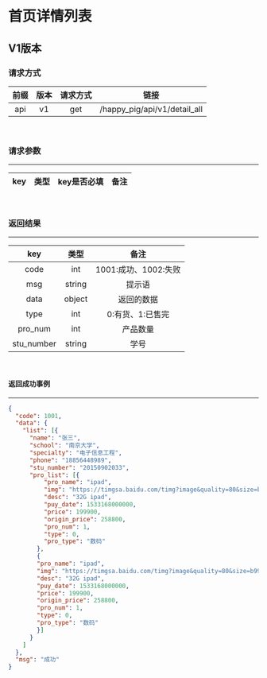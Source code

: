 # 首页详情列表

## V1版本

### 请求方式
| 前缀 | 版本 | 请求方式 | 链接 |
| :---: | :---: | :---: | :---:|
| api | v1 | get | /happy_pig/api/v1/detail_all |

<br/>

### 请求参数

---------------------------------
|  key  |   类型   | key是否必填 | 备注 |
| :---: | :------: | :--------: | :---:|

<br/>

### 返回结果

----------------------------
|  key  |   类型   |  备注 |
| :---: | :------: | :---:|
| code | int | 1001:成功、1002:失败|
| msg | string | 提示语 |
| data | object | 返回的数据 |
| type | int | 0:有货、1:已售完 |
| pro_num | int | 产品数量 |
| stu_number | string | 学号 |

<br/>

#### 返回成功事例

-------------------------
```json
{
  "code": 1001,
  "data": {
    "list": [{
      "name": "张三", 
      "school": "南京大学", 
      "specialty": "电子信息工程",
      "phone": "18856448989",
      "stu_number": "20150902033",
      "pro_list": [{
          "pro_name": "ipad",
          "img": "https://timgsa.baidu.com/timg?image&quality=80&size=b9999_10000&sec=1550123506693&di=a79f35b81db8d7abf0f81c927ce9f95c&imgtype=0&src=http%3A%2F%2Fpic26.photophoto.cn%2F20130318%2F0037037588566112_b.jpg",
          "desc": "32G ipad",
          "puy_date": 1533168000000,
          "price": 199900,
          "origin_price": 258800,
          "pro_num": 1,
          "type": 0,
          "pro_type": "数码"
        }, 
        {
        "pro_name": "ipad",
        "img": "https://timgsa.baidu.com/timg?image&quality=80&size=b9999_10000&sec=1550123506693&di=a79f35b81db8d7abf0f81c927ce9f95c&imgtype=0&src=http%3A%2F%2Fpic26.photophoto.cn%2F20130318%2F0037037588566112_b.jpg",
        "desc": "32G ipad",
        "puy_date": 1533168000000,
        "price": 199900,
        "origin_price": 258800,
        "pro_num": 1,
        "type": 0,
        "pro_type": "数码"
        }]
      }
    ]
  },
  "msg": "成功"
}
```
